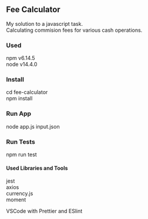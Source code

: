 ## Fee Calculator

My solution to a javascript task.\
Calculating commision fees for various cash operations.

### Used

npm v6.14.5\
node v14.4.0

### Install

cd fee-calculator\
npm install

### Run App

node app.js input.json

### Run Tests

npm run test

#### Used Libraries and Tools

jest\
axios\
currency.js\
moment

VSCode with Prettier and ESlint
